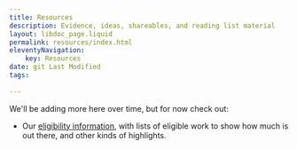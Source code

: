 ```yaml
---
title: Resources
description: Evidence, ideas, shareables, and reading list material
layout: libdoc_page.liquid
permalink: resources/index.html
eleventyNavigation:
    key: Resources
date: git Last Modified
tags:
  
---
```


We'll be adding more here over time, but for now check out:
* Our [eligibility information](eligexam), with lists of eligible work to show how much is out there, and other kinds of highlights.
